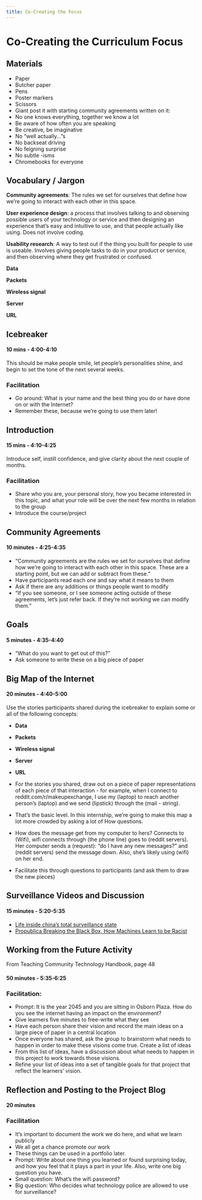 ```yaml
---
title: Co-Creating the Focus
---
```


# Co-Creating the Curriculum Focus

## Materials

- Paper
- Butcher paper
- Pens 
- Poster markers
- Scissors
- Giant post it with starting community agreements written on it:
- No one knows everything, together we know a lot
- Be aware of how often you are speaking
- Be creative, be imaginative
- No “well actually…”s
- No backseat driving
- No feigning surprise
- No subtle -isms
- Chromebooks for everyone

## Vocabulary / Jargon

**Community agreements**: The rules we set for ourselves that define how we’re going to interact with each other in this space.

**User experience design**: a process that involves talking to and observing possible users of your technology or service and then designing an experience that’s easy and intuitive to use, and that people actually like using. Does not involve coding. 

**Usability research**: A way to test out if the thing you built for people to use is useable. Involves giving people tasks to do in your product or service, and then observing where they get frustrated or confused. 

**Data**

**Packets**

**Wireless signal**

**Server**

**URL**

## Icebreaker
#### 10 mins - 4:00-4:10 

This should be make people smile, let people’s personalities shine, and begin to set the tone of the next several weeks. 

### Facilitation
- Go around: What is your name and the best thing you do or have done on or with the Internet?
- Remember these, because we’re going to use them later!

## Introduction
#### 15 mins - 4:10-4:25

Introduce self, instill confidence, and give clarity about the next couple of months.

### Facilitation
- Share who you are, your personal story, how you became interested in this topic, and what your role will be over the next few months in relation to the group
- Introduce the course/project

## Community Agreements
#### 10 minutes - 4:25-4:35
- “Community agreements are the rules we set for ourselves that define how we’re going to interact with each other in this space. These are a starting point, but we can add or subtract from these.”
- Have participants read each one and say what it means to them
- Ask if there are any additions or things people want to modify
- “If you see someone, or I see someone acting outside of these agreements, let’s just refer back. If they’re not working we can modify them.”

## Goals
#### 5 minutes - 4:35-4:40
- “What do you want to get out of this?”
- Ask someone to write these on a big piece of paper

## Big Map of the Internet 
#### 20 minutes - 4:40-5:00

Use the stories participants shared during the icebreaker to explain some or all of the following concepts:
- **Data**
- **Packets**
- **Wireless signal**
- **Server**
- **URL**

- For the stories you shared, draw out on a piece of paper representations of each piece of that interaction - for example, when I connect to reddit.com/r/makeupexchange, I use my (laptop) to reach another person’s (laptop) and we send (lipstick) through the (mail - string). 
- That’s the basic level. In this internship, we’re going to make this map a lot more crowded by asking a lot of How questions. 
- How does the message get from my computer to hers? Connects to (Wifi), wifi connects through (the phone line) goes to (reddit servers). Her computer sends a (request): “do I have any new messages?” and (reddit servers) send the message down. Also, she’s likely using (wifi) on her end.  
- Facilitate this through questions to participants (and ask them to draw the new pieces)

## Surveillance Videos and Discussion
#### 15 minutes - 5:20-5:35

- [Life inside china’s total surveillance state](https://www.youtube.com/watch?v=OQ5LnY21Hgc) 
- [Propublica Breaking the Black Box, How Machines Learn to be Racist](https://www.propublica.org/article/breaking-the-black-box-how-machines-learn-to-be-racist)


## Working from the Future Activity
From Teaching Community Technology Handbook, page 48
#### 50 minutes - 5:35-6:25

### Facilitation:
- Prompt: It is the year 2045 and you are sitting in Osborn Plaza. How do you see the internet having an impact on the environment?
- Give learners five minutes to free-write what they see
- Have each person share their vision and record the main ideas on a large piece of paper in a central location
- Once everyone has shared, ask the group to brainstorm what needs to happen in order to make these visions come true. Create a list of ideas
- From this list of ideas, have a discussion about what needs to happen in this project to work towards those visions.
- Refine your list of ideas into a set of tangible goals for that project that reflect the learners’ vision. 

## Reflection and Posting to the Project Blog
#### 20 minutes

### Facilitation
- It’s important to document the work we do here, and what we learn publicly
- We all get a chance promote our work
- These things can be used in a portfolio later. 
- Prompt: Write about one thing you learned or found surprising today, and how you feel that it plays a part in your life. Also, write one big question you have.
- Small question: What’s the wifi password?
- Big question: Who decides what technology police are allowed to use for surveillance?   






